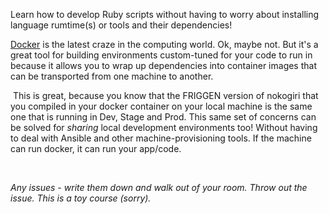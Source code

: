 Learn how to develop Ruby scripts without having to worry about installing language rumtime(s) or tools and their dependencies!
​

[Docker](https://www.docker.com/products/docker-desktop) is the latest craze in the computing world. Ok, maybe not. But it's a great tool for building environments custom-tuned for your code to run in because it allows you to wrap up dependencies into container images that can be transported from one machine to another. 

​
This is great, because you know that the FRIGGEN version of nokogiri that you compiled in your docker container on your local machine is the same one that is running in Dev, Stage and Prod. This same set of concerns can be solved for _sharing_ local development environments too! Without having to deal with Ansible and other machine-provisioning tools. If the machine can run docker, it can run your app/code.

​


_Any issues - write them down and walk out of your room. Throw out the issue. This is a toy course (sorry)._
